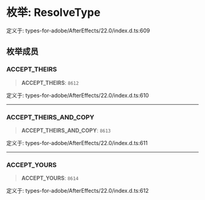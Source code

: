 # 枚举: ResolveType

定义于: types-for-adobe/AfterEffects/22.0/index.d.ts:609

## 枚举成员

### ACCEPT\_THEIRS

> **ACCEPT\_THEIRS**: `8612`

定义于: types-for-adobe/AfterEffects/22.0/index.d.ts:610

***

### ACCEPT\_THEIRS\_AND\_COPY

> **ACCEPT\_THEIRS\_AND\_COPY**: `8613`

定义于: types-for-adobe/AfterEffects/22.0/index.d.ts:611

***

### ACCEPT\_YOURS

> **ACCEPT\_YOURS**: `8614`

定义于: types-for-adobe/AfterEffects/22.0/index.d.ts:612
